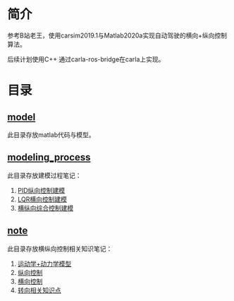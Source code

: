 # 简介

参考B站老王，使用carsim2019.1与Matlab2020a实现自动驾驶的横向+纵向控制算法。



后续计划使用C++ 通过carla-ros-bridge在carla上实现。



# 目录

## [model](./model)

此目录存放matlab代码与模型。





## [modeling_process](./modeling_process)

此目录存放建模过程笔记：

1.  [PID纵向控制建模](./modeling_process/PID纵向控制.md) 
2.  [LQR横向控制建模](./modeling_process/横向LQR.md) 
3.  [横纵向综合控制建模](./modeling_process/横纵向综合控制.md) 





## [note](./note)

此目录存放横纵向控制相关知识笔记：

1.  [运动学+动力学模型](./note/运动学+动力学模型.md) 
2.  [纵向控制](./note/纵向控制.md) 
3.  [横向控制](./note/横向控制.md)  
4.  [转向相关知识点](./note/转向相关知识点.md) 
